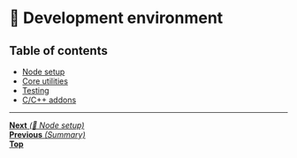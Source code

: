 # 🤖 Development environment

## Table of contents

- [Node setup](node_setup.md)
- [Core utilities](core_utilities.md)
- [Testing](testing.md)
- [C/C++ addons](cpp_addons.md)

<hr>

[**Next** _(🤖 Node setup)_](node_setup.md)<br>
[**Previous** _(Summary)_](../summary.md)<br>
[**Top**](../../README.md#table-of-contents)<br>
